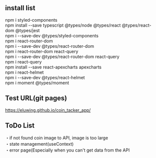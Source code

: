 ## install list

npm i styled-components  
npm install --save typescript @types/node @types/react @types/react-dom @types/jest  
npm i --save-dev @types/styled-components  
npm i react-router-dom  
npm i --save-dev @types/react-router-dom  
npm i react-router-dom react-query  
npm i --save-dev @types/react-router-dom react-query  
npm i react-query  
npm install --save react-apexcharts apexcharts  
npm i react-helmet  
npm i --save-dev @types/react-helmet  
npm i moment @types/moment  

## Test URL(git pages)
https://eluwing.github.io/coin_tacker_app/

## ToDo List

・if not found coin image to API, image is too large  
・state management(useContext)  
・error page(Especially when you can't get data from the API  
